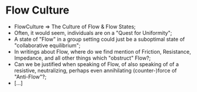 Flow Culture
============
* FlowCulture => The Culture of Flow & Flow States;
* Often, it would seem, individuals are on a "Quest for Uniformity";
* A state of "Flow" in a group setting could just be a suboptimal state of "collaborative equilibrium";
* In writings about Flow, where do we find mention of Friction, Resistance, Impedance, and all other things which "obstruct" Flow?;
* Can we be justified when speaking of Flow, of also speaking of of a resistive, neutralizing, perhaps even annihilating (counter-)force of "Anti-Flow"?;
* [...]
